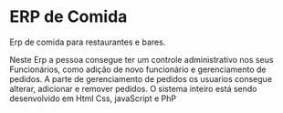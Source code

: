 # ERP de Comida

Erp de comida para restaurantes e bares.

Neste Erp a pessoa consegue ter um controle administrativo nos seus Funcionários, como adição de novo funcionário e gerenciamento de pedidos. A parte de gerenciamento de pedidos os usuarios consegue alterar, adicionar e remover pedidos. 
O sistema inteiro está sendo desenvolvido em Html Css, javaScript e PhP